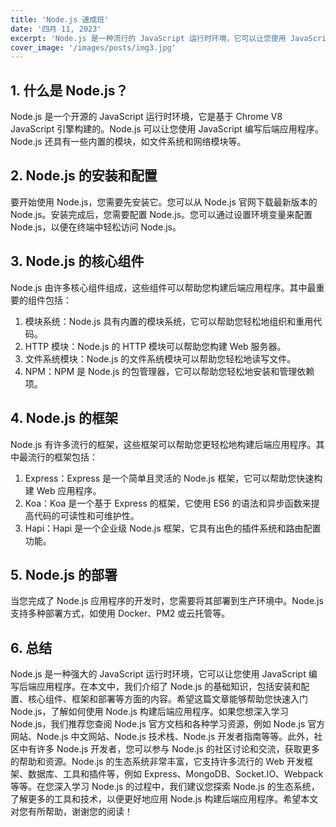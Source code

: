 ```yaml
---
title: 'Node.js 速成班'
date: '四月 11, 2023'
excerpt: 'Node.js 是一种流行的 JavaScript 运行时环境，它可以让您使用 JavaScript 编写后端应用程序。本文将介绍 Node.js 的基础知识，以及如何使用 Node.js 构建后端应用程序'
cover_image: '/images/posts/img3.jpg'
---
```


## 1. 什么是 Node.js？
Node.js 是一个开源的 JavaScript 运行时环境，它是基于 Chrome V8 JavaScript 引擎构建的。Node.js 可以让您使用 JavaScript 编写后端应用程序。Node.js 还具有一些内置的模块，如文件系统和网络模块等。

## 2. Node.js 的安装和配置
要开始使用 Node.js，您需要先安装它。您可以从 Node.js 官网下载最新版本的 Node.js。安装完成后，您需要配置 Node.js。您可以通过设置环境变量来配置 Node.js，以便在终端中轻松访问 Node.js。

## 3. Node.js 的核心组件
Node.js 由许多核心组件组成，这些组件可以帮助您构建后端应用程序。其中最重要的组件包括：

1. 模块系统：Node.js 具有内置的模块系统，它可以帮助您轻松地组织和重用代码。
2. HTTP 模块：Node.js 的 HTTP 模块可以帮助您构建 Web 服务器。
3. 文件系统模块：Node.js 的文件系统模块可以帮助您轻松地读写文件。
4. NPM：NPM 是 Node.js 的包管理器，它可以帮助您轻松地安装和管理依赖项。

## 4. Node.js 的框架
Node.js 有许多流行的框架，这些框架可以帮助您更轻松地构建后端应用程序。其中最流行的框架包括：

1. Express：Express 是一个简单且灵活的 Node.js 框架，它可以帮助您快速构建 Web 应用程序。
2. Koa：Koa 是一个基于 Express 的框架，它使用 ES6 的语法和异步函数来提高代码的可读性和可维护性。
3. Hapi：Hapi 是一个企业级 Node.js 框架，它具有出色的插件系统和路由配置功能。

## 5. Node.js 的部署
当您完成了 Node.js 应用程序的开发时，您需要将其部署到生产环境中。Node.js 支持多种部署方式，如使用 Docker、PM2 或云托管等。

## 6. 总结
Node.js 是一种强大的 JavaScript 运行时环境，它可以让您使用 JavaScript 编写后端应用程序。在本文中，我们介绍了 Node.js 的基础知识，包括安装和配置、核心组件、框架和部署等方面的内容。希望这篇文章能够帮助您快速入门 Node.js，了解如何使用 Node.js 构建后端应用程序。如果您想深入学习 Node.js，我们推荐您查阅 Node.js 官方文档和各种学习资源，例如 Node.js 官方网站、Node.js 中文网站、Node.js 技术栈、Node.js 开发者指南等等。此外，社区中有许多 Node.js 开发者，您可以参与 Node.js 的社区讨论和交流，获取更多的帮助和资源。Node.js 的生态系统非常丰富，它支持许多流行的 Web 开发框架、数据库、工具和插件等，例如 Express、MongoDB、Socket.IO、Webpack 等等。在您深入学习 Node.js 的过程中，我们建议您探索 Node.js 的生态系统，了解更多的工具和技术，以便更好地应用 Node.js 构建后端应用程序。希望本文对您有所帮助，谢谢您的阅读！

